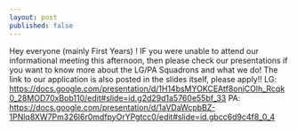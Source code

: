 ```yaml
---
layout: post
published: false
---
```

Hey everyone (mainly First Years) ! IF you were unable to attend our informational meeting this afternoon, then please check our presentations if you want to know more about the LG/PA Squadrons and what we do! The link to our application is also posted in the slides itself, please apply!! 
LG: https://docs.google.com/presentation/d/1H14bsMYOKCEAtf8onjCOlh_Rcqk0_28MOD70xBob110/edit#slide=id.g2d29d1a5760e55bf_33 
PA: 
https://docs.google.com/presentation/d/1aVDaWcpbBZ-1PNlq8XW7Pm326l6r0mdfpyOrYPgtcc0/edit#slide=id.gbcc6d9c4f8_0_4